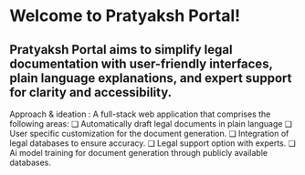 # Welcome to Pratyaksh Portal!

## Pratyaksh Portal aims to simplify legal documentation with user-friendly interfaces, plain language explanations, and expert support for clarity and accessibility.

Approach & ideation :
A full-stack web application that comprises the following areas:
❑ Automatically draft legal documents in plain language
❑ User specific customization for the document generation.
❑ Integration of legal databases to ensure accuracy.
❑ Legal support option with experts.
❑ Ai model training for document generation through publicly 
available databases.
